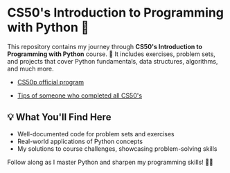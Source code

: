 # CS50's Introduction to Programming with Python 🚀  

This repository contains my journey through **CS50's Introduction to Programming with Python** course. 
🌟 It includes exercises, problem sets, and projects that cover Python fundamentals, data structures, algorithms, and much more.

- [CS50p official program](https://cs50.harvard.edu/python/2022/)

- [Tips of someone who completed all CS50's](https://www.reddit.com/r/learnprogramming/comments/1bj5e8q/i_completed_every_one_of_harvards_cs50_courses/)

## 💡 What You'll Find Here  
- Well-documented code for problem sets and exercises  
- Real-world applications of Python concepts  
- My solutions to course challenges, showcasing problem-solving skills  

Follow along as I master Python and sharpen my programming skills! 🐍✨  
